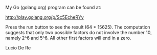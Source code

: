 My Go (golang.org) program can be found at:

http://play.golang.org/p/Sc5EcheRYv

Press the run button to see the result (64 * 15625).  The computation
suggests that only two possible factors do not involve the number 10,
namely 2^6 and 5^6.  All other first factors will end in a zero.

Lucio De Re
